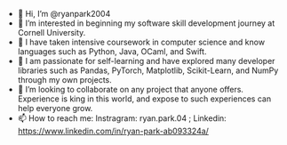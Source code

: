 - 👋 Hi, I’m @ryanpark2004
- 👀 I’m interested in beginning my software skill development journey at Cornell University. 
- 🌱 I have taken intensive coursework in computer science and know languages such as Python, Java, OCaml, and Swift.
- 🔧 I am passionate for self-learning and have explored many developer libraries such as Pandas, PyTorch, Matplotlib, Scikit-Learn, and NumPy through my own projects.
- 💞️ I’m looking to collaborate on any project that anyone offers. Experience is king in this world, and expose to such experiences can help everyone grow.
- 📫 How to reach me: Instragram: ryan.park.04 ; Linkedin: https://www.linkedin.com/in/ryan-park-ab093324a/ 

<!---
ryanpark2004/ryanpark2004 is a ✨ special ✨ repository because its `README.md` (this file) appears on your GitHub profile.
You can click the Preview link to take a look at your changes.
--->
